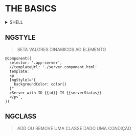 # THE BASICS

<details>
  <summary>SHELL</summary>
    <p>ng generate component [NAME]</p>
    <p>ng g c [NAME]</p>
</details>  

## NGSTYLE
> SETA VALORES DINAMICOS AO ELEMENTO

```
@Component({
  selector: '.app-server',
  //templateUrl: './server.component.html'
  template: `
  <p
  [ngStyle]="{
    backgroundColor: color()
  }"
  >Server with ID {{id}} IS {{serverStatus}}
  </p>`,
})
```

## NGCLASS
> ADD OU REMOVE UMA CLASSE DADO UMA CONDIÇÃO
